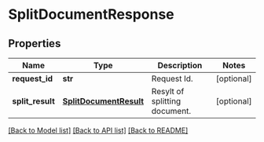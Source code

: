 # SplitDocumentResponse

## Properties
Name | Type | Description | Notes
------------ | ------------- | ------------- | -------------
**request_id** | **str** | Request Id. | [optional] 
**split_result** | [**SplitDocumentResult**](SplitDocumentResult.md) | Resylt of splitting document. | [optional] 

[[Back to Model list]](../README.md#documentation-for-models) [[Back to API list]](../README.md#documentation-for-api-endpoints) [[Back to README]](../README.md)


